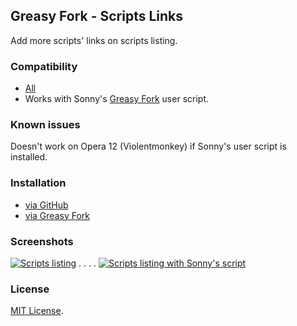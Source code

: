 ## Greasy Fork - Scripts Links

Add more scripts' links on scripts listing.

### Compatibility

* [All](https://greasyfork.org/help/installing-user-scripts)
* Works with Sonny's [Greasy Fork](https://greasyfork.org/scripts/43) user script.

### Known issues

Doesn't work on Opera 12 (Violentmonkey) if Sonny's user script is installed.

### Installation

* [via GitHub](https://raw.github.com/LouCypher/userscripts/master/greasyfork/scripts-links/userscript.user.js)
* [via Greasy Fork](https://greasyfork.org/scripts/174)

### Screenshots

[![Scripts listing](https://lh4.googleusercontent.com/-OviOlUONaMc/Uyeev8o9vxI/AAAAAAAAEDw/Q6zAAtGu_7M/s329/greasyfork-script-links-screenshot1.png)](https://lh4.googleusercontent.com/-OviOlUONaMc/Uyeev8o9vxI/AAAAAAAAEDw/Q6zAAtGu_7M/s0/greasyfork-script-links-screenshot1.png "Scripts listing
Click to enlarge")
.
.
.
.
[![Scripts listing with Sonny's script](https://lh5.googleusercontent.com/-XhxykQS4gZk/UyeewC256WI/AAAAAAAAED4/pKDcK1IPVn8/s320/greasyfork-script-links-screenshot2.png)](https://lh5.googleusercontent.com/-XhxykQS4gZk/UyeewC256WI/AAAAAAAAED4/pKDcK1IPVn8/s0/greasyfork-script-links-screenshot2.png "Scripts listing with Sonny's script
Click to enlarge")

### License

[MIT License](https://raw.github.com/LouCypher/userscripts/master/greasyfork/scripts-links/LICENSE.txt).
